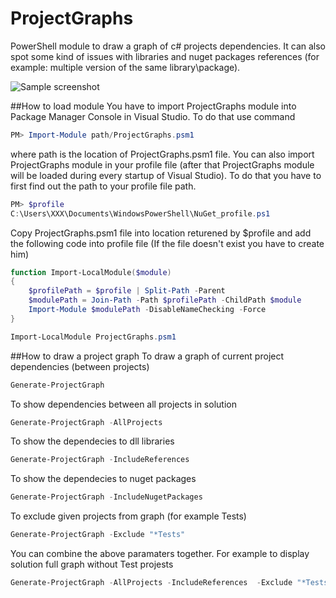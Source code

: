 # ProjectGraphs
PowerShell module to draw a graph of c# projects dependencies. It can also spot some kind of issues with libraries and nuget packages references (for example: multiple version of the same library\package).

![Sample screenshot](https://raw.githubusercontent.com/cezarypiatek/ProjectGraphs/master/doc/sample-screen01.jpg)

##How to load module
You have to import ProjectGraphs module into Package Manager Console in Visual Studio. To do that use command

```PowerShell
PM> Import-Module path/ProjectGraphs.psm1
```
where path is the location of ProjectGraphs.psm1 file. 
You can also import ProjectGraphs module in your profile file (after that ProjectGraphs module will be loaded during every startup of Visual Studio). To do that you have to first find out the path to your profile file path. 

```PowerShell
PM> $profile
C:\Users\XXX\Documents\WindowsPowerShell\NuGet_profile.ps1
```

Copy ProjectGraphs.psm1 file into location returened by $profile and add the following code into profile file (If the file doesn't exist you have to create him)

```PowerShell
function Import-LocalModule($module)
{
    $profilePath = $profile | Split-Path -Parent
    $modulePath = Join-Path -Path $profilePath -ChildPath $module
    Import-Module $modulePath -DisableNameChecking -Force
}

Import-LocalModule ProjectGraphs.psm1
```

##How to draw a project graph
To draw a graph of current project dependencies (between projects)
```PowerShell
Generate-ProjectGraph
```
To show dependencies between all projects in solution
```PowerShell
Generate-ProjectGraph -AllProjects
```
To show the dependecies to dll libraries
```PowerShell
Generate-ProjectGraph -IncludeReferences
```

To show the dependecies to nuget packages
```PowerShell
Generate-ProjectGraph -IncludeNugetPackages
```

To exclude given projects from graph (for example Tests)
```PowerShell
Generate-ProjectGraph -Exclude "*Tests"
```

You can combine the above paramaters together. For example to display solution full graph without Test projests
```PowerShell
Generate-ProjectGraph -AllProjects -IncludeReferences  -Exclude "*Tests"
```